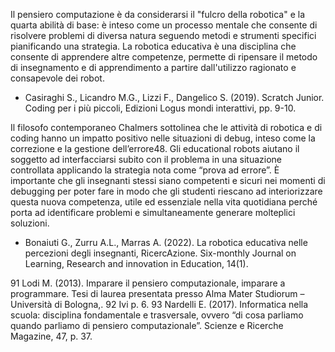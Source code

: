 Il pensiero computazione è da considerarsi il "fulcro della robotica" e la quarta abilità di base: è inteso come un processo mentale che consente di risolvere problemi di diversa natura seguendo metodi e strumenti specifici pianificando una strategia. 
La robotica educativa è una disciplina che consente di apprendere altre competenze, permette di ripensare il metodo di insegnamento e di apprendimento a partire dall'utilizzo ragionato e consapevole dei robot. 

- Casiraghi S., Licandro M.G., Lizzi F., Dangelico S. (2019). Scratch Junior. Coding per i più piccoli,
Edizioni Logus mondi interattivi, pp. 9-10.

Il filosofo contemporaneo Chalmers sottolinea che le attività di robotica e di coding hanno
un impatto positivo nelle situazioni di debug, inteso come la correzione e la gestione
dell’errore48. Gli educational robots aiutano il soggetto ad interfacciarsi subito con il
problema in una situazione controllata applicando la strategia nota come “prova ad
errore”. È importante che gli insegnanti stessi siano competenti e sicuri nei momenti di
debugging per poter fare in modo che gli studenti riescano ad interiorizzare questa nuova
competenza, utile ed essenziale nella vita quotidiana perché porta ad identificare problemi
e simultaneamente generare molteplici soluzioni.

- Bonaiuti G., Zurru A.L., Marras A. (2022). La robotica educativa nelle percezioni degli insegnanti,
RicercAzione. Six-monthly Journal on Learning, Research and innovation in Education, 14(1).


91 Lodi M. (2013). Imparare il pensiero computazionale, imparare a programmare. Tesi di laurea presentata
presso Alma Mater Studiorum – Università di Bologna,.
92 Ivi p. 6.
93 Nardelli E. (2017). Informatica nella scuola: disciplina fondamentale e trasversale, ovvero “di cosa
parliamo quando parliamo di pensiero computazionale”. Scienze e Ricerche Magazine, 47, p. 37.

